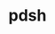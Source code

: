 ---
title: "pdsh"
layout: cache
categories: [package, v0.18.0]
meta: {"versions": ["2.31"], "compilers": ["gcc@=7.5.0"], "oss": ["ubuntu18.04"], "platforms": ["linux"], "targets": ["x86_64"], "stacks": ["e4s", "radiuss", "root", "tutorial"], "num_specs": 1, "num_specs_by_stack": {"e4s": 1, "root": 1, "radiuss": 1, "tutorial": 1}}
spec_details: [{"hash": "aszdbjypgdr5ngii6tlgwjnxxd4nchb4", "compiler": "gcc@=7.5.0", "versions": ["2.31"], "os": "ubuntu18.04", "platform": "linux", "target": "x86_64", "variants": ["+ssh", "+static_modules"], "stacks": ["e4s", "root", "radiuss", "tutorial"], "size": "-", "tarball": "https://binaries.spack.io/releases/v0.18.0/build_cache/linux-ubuntu18.04-x86_64/gcc-7.5.0/pdsh-2.31/linux-ubuntu18.04-x86_64-gcc-7.5.0-pdsh-2.31-aszdbjypgdr5ngii6tlgwjnxxd4nchb4.spack"}]
---
